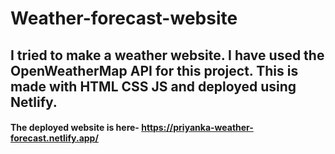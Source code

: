 # Weather-forecast-website
## I tried to make a weather website. I have used the OpenWeatherMap API for this project. This is made with HTML CSS JS and deployed using Netlify.

#### The deployed website is here- https://priyanka-weather-forecast.netlify.app/
